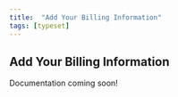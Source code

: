```yaml
---
title:  "Add Your Billing Information"
tags: [typeset]
---
```


<section data-type="chapter" class="hsecchapter" data-hederis-type="hsecchapter" id="billing-info" data-pi-attrs="id: billing-info; data-tags: typeset;" role="doc-chapter" data-tags="typeset" data-author-name=" " data-book-title=" " title="Add Your Billing Information"><h1 data-hederis-type="hblkchaptitle" class="hblkchaptitle" id="pv5rFaJcO">Add Your Billing Information</h1><p class="hblkp" data-hederis-type="hblkp" id="p5lCU9CZG">Documentation coming soon!</p></section>
